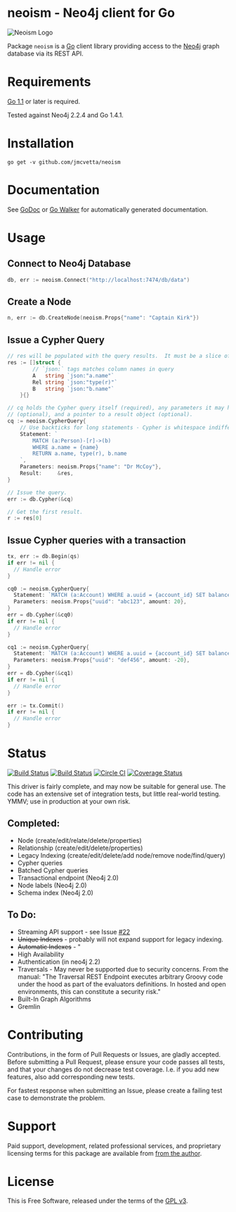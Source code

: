 neoism - Neo4j client for Go
===========================

![Neoism Logo](https://raw.github.com/jmcvetta/neoism/master/neoism.png)

Package `neoism` is a [Go](http://golang.org) client library providing access to
the [Neo4j](http://www.neo4j.org) graph database via its REST API.


# Requirements

[Go 1.1](http://golang.org/doc/go1.1) or later is required.

Tested against Neo4j 2.2.4 and Go 1.4.1.


# Installation

```
go get -v github.com/jmcvetta/neoism
```


# Documentation

See [GoDoc](http://godoc.org/github.com/jmcvetta/neoism) or
[Go Walker](http://gowalker.org/github.com/jmcvetta/neoism) for 
automatically generated documentation.


# Usage

## Connect to Neo4j Database

```go
db, err := neoism.Connect("http://localhost:7474/db/data")
```

## Create a Node

```go
n, err := db.CreateNode(neoism.Props{"name": "Captain Kirk"})
```


## Issue a Cypher Query

```go
// res will be populated with the query results.  It must be a slice of structs.
res := []struct {
		// `json:` tags matches column names in query
		A   string `json:"a.name"` 
		Rel string `json:"type(r)"`
		B   string `json:"b.name"`
	}{}

// cq holds the Cypher query itself (required), any parameters it may have 
// (optional), and a pointer to a result object (optional).
cq := neoism.CypherQuery{
	// Use backticks for long statements - Cypher is whitespace indifferent
	Statement: `
		MATCH (a:Person)-[r]->(b)
		WHERE a.name = {name}
		RETURN a.name, type(r), b.name
	`,
	Parameters: neoism.Props{"name": "Dr McCoy"},
	Result:     &res,
}

// Issue the query.
err := db.Cypher(&cq)

// Get the first result.
r := res[0]
```

## Issue Cypher queries with a transaction

```go
tx, err := db.Begin(qs)
if err != nil {
  // Handle error
}

cq0 := neoism.CypherQuery{
  Statement: `MATCH (a:Account) WHERE a.uuid = {account_id} SET balance = balance + {amount}`,
  Parameters: neoism.Props{"uuid": "abc123", amount: 20},
}
err = db.Cypher(&cq0)
if err != nil {
  // Handle error
}

cq1 := neoism.CypherQuery{
  Statement: `MATCH (a:Account) WHERE a.uuid = {account_id} SET balance = balance + {amount}`,
  Parameters: neoism.Props{"uuid": "def456", amount: -20},
}
err = db.Cypher(&cq1)
if err != nil {
  // Handle error
}

err := tx.Commit()
if err != nil {
  // Handle error
}
```

# Status

[![Build Status](https://travis-ci.org/jmcvetta/neoism.png?branch=master)](https://travis-ci.org/jmcvetta/neoism)
[![Build Status](https://drone.io/github.com/jmcvetta/neoism/status.png)](https://drone.io/github.com/jmcvetta/neoism/latest)
[![Circle CI](https://circleci.com/gh/jmcvetta/neoism.svg?style=svg)](https://circleci.com/gh/jmcvetta/neoism)
[![Coverage Status](https://coveralls.io/repos/jmcvetta/neoism/badge.png?branch=master)](https://coveralls.io/r/jmcvetta/neoism)

This driver is fairly complete, and may now be suitable for general use.  The
code has an extensive set of integration tests, but little real-world testing.
YMMV; use in production at your own risk.


## Completed:

* Node (create/edit/relate/delete/properties)
* Relationship (create/edit/delete/properties)
* Legacy Indexing (create/edit/delete/add node/remove node/find/query)
* Cypher queries
* Batched Cypher queries
* Transactional endpoint (Neo4j 2.0)
* Node labels (Neo4j 2.0)
* Schema index (Neo4j 2.0)


## To Do:

* Streaming API support - see Issue [#22](https://github.com/jmcvetta/neoism/issues/22)
* ~~Unique Indexes~~ - probably will not expand support for legacy indexing.
* ~~Automatic Indexes~~ - "
* High Availability
* Authentication (in neo4j 2.2)
* Traversals - May never be supported due to security concerns.  From the
  manual:  "The Traversal REST Endpoint executes arbitrary Groovy code under
  the hood as part of the evaluators definitions. In hosted and open
  environments, this can constitute a security risk."
* Built-In Graph Algorithms
* Gremlin


# Contributing

Contributions, in the form of Pull Requests or Issues, are gladly accepted.
Before submitting a Pull Request, please ensure your code passes all tests, and
that your changes do not decrease test coverage.  I.e. if you add new features,
also add corresponding new tests.

For fastest response when submitting an Issue, please create a failing test
case to demonstrate the problem.


# Support

Paid support, development, related professional services, and proprietary
licensing terms for this package are available from [from the
author](mailto:jason.mcvetta@gmail.com).


# License

This is Free Software, released under the terms of the [GPL
v3](http://www.gnu.org/copyleft/gpl.html).
